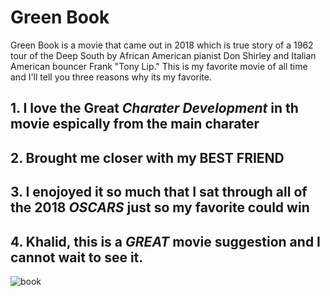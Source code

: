 # Green Book
Green Book is a movie that came out in 2018 which is true story of a 1962 tour of the Deep South by African American pianist Don Shirley and Italian American bouncer Frank "Tony Lip." This is my favorite movie of all time and I'll tell you three reasons why its my favorite. 

## 1. I love the Great *Charater Development* in th movie espically from the main charater 
## 2. Brought me closer with my **BEST FRIEND** 
## 3. I enojoyed it so much that I sat through all of the 2018 *OSCARS* just so my favorite could win
## 4. Khalid, this is a *GREAT* movie suggestion and I cannot wait to see it.

![book](https://github.com/L1DLID/favorite/assets/143013239/fa4d5db9-8896-4226-8862-b87496599486)
